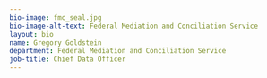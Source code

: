 ```yaml
---
bio-image: fmc_seal.jpg
bio-image-alt-text: Federal Mediation and Conciliation Service
layout: bio
name: Gregory Goldstein
department: Federal Mediation and Conciliation Service
job-title: Chief Data Officer
---
```

